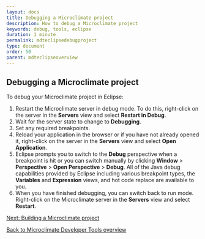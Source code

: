 ```yaml
---
layout: docs
title: Debugging a Microclimate project
description: How to debug a Microclimate project
keywords: debug, tools, eclipse
duration: 1 minute
permalink: mdteclipsedebugproject
type: document
order: 50
parent: mdteclipseoverview
---
```


## Debugging a Microclimate project

To debug your Microclimate project in Eclipse:

1. Restart the Microclimate server in debug mode. To do this, right-click on the server in the **Servers** view and select **Restart in Debug**.
2. Wait for the server state to change to **Debugging**.
3. Set any required breakpoints.
4. Reload your application in the browser or if you have not already opened it, right-click on the server in the **Servers** view and select **Open Application**.
5. Eclipse prompts you to switch to the **Debug** perspective when a breakpoint is hit or you can switch manually by clicking **Window** > **Perspective** > **Open Perspective** > **Debug**. All of the Java debug capabilities provided by Eclipse including various breakpoint types, the **Variables** and **Expression** views, and hot code replace are available to you.
6. When you have finished debugging, you can switch back to run mode. Right-click on the Microclimate server in the **Servers** view and select **Restart**.

[Next: Building a Microclimate project](mdteclipsebuildproject)

[Back to Microclimate Developer Tools overview](mdteclipseoverview)

